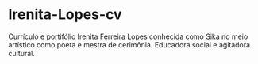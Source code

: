 # Irenita-Lopes-cv
Currículo e portifólio
Irenita Ferreira Lopes conhecida como Sika no meio artístico como poeta e mestra de cerimônia.
Educadora social e agitadora cultural.

